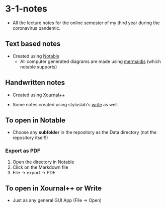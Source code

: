 # 3-1-notes
- All the lecture notes for the online semester of my third year during the coronavirus pandemic.
## Text based notes

- Created using [Notable](https://github.com/notable/notable)
  - All computer generated diagrams are made using [mermaidjs](https://mermaid-js.github.io/mermaid/#/) (which notable supports)

## Handwritten notes

- Created using [Xournal++](https://github.com/xournalpp/xournalpp)

- Some notes created using styluslab's [write](http://www.styluslabs.com/) as well.


## To open in Notable
- Choose any **subfolder** in the repository as the Data directory (not the repository itself!)
### Export as PDF
1. Open the directory in Notable
2. Click on the Markdown file	
3. File -> export -> PDF

## To open in Xournal++ or Write
- Just as any general GUI App (File -> Open)
